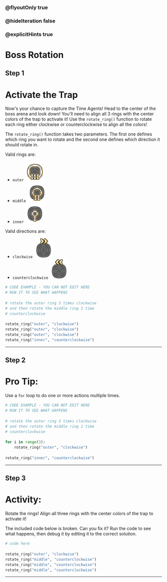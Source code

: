 ### @flyoutOnly true
### @hideIteration false
### @explicitHints true

# Boss Rotation

## Step 1
# Activate the Trap

Now's your chance to capture the Time Agents! Head to the center of the boss arena and look down! You'll need to align all 3 rings with the center colors of the trap to activate it! Use the `rotate_ring()` function to rotate each ring either clockwise or counterclockwise to align all the colors!

The `rotate_ring()` function takes two parameters. The first one defines which ring you want to rotate and the second one defines which direction it should rotate in.

Valid rings are:
- `outer` ![Outer Ring](img/outer_ring.png "Outer Ring")
- `middle` ![Middle Ring](img/middle_ring.png "Middle Ring")
- `inner` ![Inner Ring](img/inner_ring.png "Inner Ring")

Valid directions are:
- `clockwise` ![Clockwise Rotation](img/clockwise_ring.png "Outer Ring")
- `counterclockwise` ![Counterclockwise Rotation](img/counterclockwise_ring.png "Counterclockwise Rotation")

```python
# CODE EXAMPLE - YOU CAN NOT EDIT HERE
# RUN IT TO SEE WHAT HAPPENS

# rotate the outer ring 3 times clockwise
# and then rotate the middle ring 1 time
# counterclockwise

rotate_ring("outer", "clockwise")
rotate_ring("outer", "clockwise")
rotate_ring("outer", "clockwise")
rotate_ring("inner", "counterclockwise")
```

---

## Step 2
# Pro Tip:

Use a `for` loop to do one or more actions multiple times.

```python
# CODE EXAMPLE - YOU CAN NOT EDIT HERE
# RUN IT TO SEE WHAT HAPPENS

# rotate the outer ring 3 times clockwise
# and then rotate the middle ring 1 time
# counterclockwise

for i in range(3):
    rotate_ring("outer", "clockwise")

rotate_ring("inner", "counterclockwise")
```

---

## Step 3
# Activity:

Rotate the rings! Align all three rings with the center colors of the trap to activate it!

The included code below is broken. Can you fix it? Run the code to see what happens, then debug it by editing it to the correct solution.

```python
# code here

rotate_ring("outer", "clockwise")
rotate_ring("middle", "counterclockwise")
rotate_ring("middle", "counterclockwise")
rotate_ring("middle", "counterclockwise")
```

---


